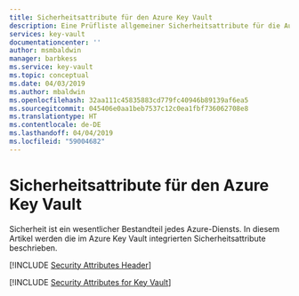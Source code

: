 ```yaml
---
title: Sicherheitsattribute für den Azure Key Vault
description: Eine Prüfliste allgemeiner Sicherheitsattribute für die Auswertung von Azure Key Vault
services: key-vault
documentationcenter: ''
author: msmbaldwin
manager: barbkess
ms.service: key-vault
ms.topic: conceptual
ms.date: 04/03/2019
ms.author: mbaldwin
ms.openlocfilehash: 32aa111c45835883cd779fc40946b89139af6ea5
ms.sourcegitcommit: 045406e0aa1beb7537c12c0ea1fbf736062708e8
ms.translationtype: HT
ms.contentlocale: de-DE
ms.lasthandoff: 04/04/2019
ms.locfileid: "59004682"
---
```

# <a name="security-attributes-for-azure-key-vault"></a>Sicherheitsattribute für den Azure Key Vault

Sicherheit ist ein wesentlicher Bestandteil jedes Azure-Diensts. In diesem Artikel werden die im Azure Key Vault integrierten Sicherheitsattribute beschrieben. 

[!INCLUDE [Security Attributes Header](../../includes/security-attributes-header.md)]


[!INCLUDE [Security Attributes for Key Vault](../../includes/security-attributes-key-vault.md)]